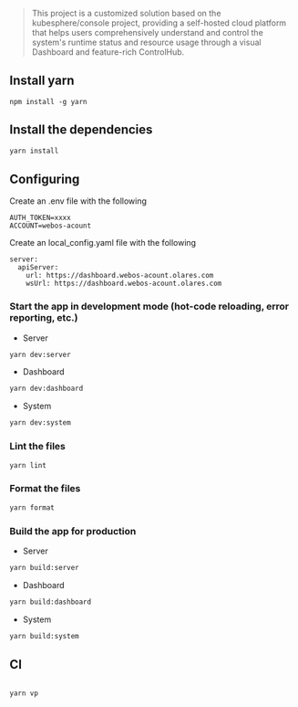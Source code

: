 > This project is a customized solution based on the kubesphere/console project, providing a self-hosted cloud platform that helps users comprehensively understand and control the system's runtime status and resource usage through a visual Dashboard and feature-rich ControlHub.

## Install yarn

```
npm install -g yarn
```

## Install the dependencies

```bash
yarn install
```

## Configuring

Create an .env file with the following

```
AUTH_TOKEN=xxxx
ACCOUNT=webos-acount

```

Create an local_config.yaml file with the following

```
server:
  apiServer:
    url: https://dashboard.webos-acount.olares.com
    wsUrl: https://dashboard.webos-acount.olares.com

```

### Start the app in development mode (hot-code reloading, error reporting, etc.)

- Server

```bash
yarn dev:server
```

- Dashboard

```bash
yarn dev:dashboard
```

- System

```bash
yarn dev:system
```

### Lint the files

```bash
yarn lint
```

### Format the files

```bash
yarn format
```

### Build the app for production

- Server

```bash
yarn build:server
```

- Dashboard

```bash
yarn build:dashboard
```

- System

```bash
yarn build:system
```

## CI

```

yarn vp
```
